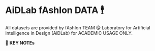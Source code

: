 # AiDLab fAshIon DATA  🕴️ 
All datasets are provided by fAshIon TEAM @ Laboratory for Artificial Intelligence in Design (AiDLab) for ACADEMIC USAGE ONLY.

🖤 **KEY NOTEs**

